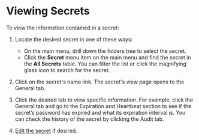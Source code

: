[title]: # (Viewing Secrets)
[tags]: # (XXX)
[priority]: # (90)

# Viewing Secrets

To view the information contained in a secret:

1. Locate the desired secret in one of these ways:

   - On the main menu, drill down the folders tree to select the secret.
   - Click the **Secret** menu item on the main menu and find the secret in the **All Secrets** table. You can filter the list or click the magnifying glass icon to search for the secret.
1. Click on the secret's name link. The secret's view page opens to the General tab.
1. Click the desired tab to view specific information. For example, click the General tab and go to the Expiration and Heartbeat section to see if the secret’s password has expired and what its expiration interval is. You can check the history of the secret by clicking the Audit tab.
1. [Edit the secret](../editing-secrets/index.md) if desired.
